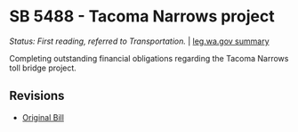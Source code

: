 # SB 5488 - Tacoma Narrows project
*Status: First reading, referred to Transportation.* | [leg.wa.gov summary](https://app.leg.wa.gov/billsummary?BillNumber=5488&Year=2021)

Completing outstanding financial obligations regarding the Tacoma Narrows toll bridge project.

## Revisions
* [Original Bill](1/)